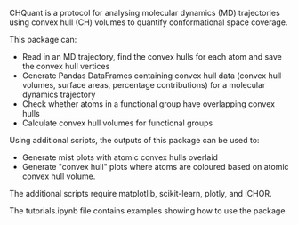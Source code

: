 CHQuant is a protocol for analysing molecular dynamics (MD) trajectories using convex hull (CH) volumes to quantify conformational space coverage.

This package can:

- Read in an MD trajectory, find the convex hulls for each atom and save the convex hull vertices 
- Generate Pandas DataFrames containing convex hull data (convex hull volumes, surface areas, percentage contributions) for a molecular dynamics trajectory
- Check whether atoms in a functional group have overlapping convex hulls
- Calculate convex hull volumes for functional groups

Using additional scripts, the outputs of this package can be used to:
- Generate mist plots with atomic convex hulls overlaid
- Generate "convex hull" plots where atoms are coloured based on atomic convex hull volume.

The additional scripts require matplotlib, scikit-learn, plotly, and ICHOR.

The tutorials.ipynb file contains examples showing how to use the package.